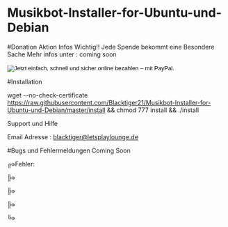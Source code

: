 # Musikbot-Installer-for-Ubuntu-und-Debian
#Donation Aktion Infos Wichtig!!
Jede Spende bekommt eine Besondere Sache Mehr infos unter : coming soon
<dl>
<form action="https://www.paypal.com/cgi-bin/webscr" method="post" target="_top">
<input type="hidden" name="cmd" value="_s-xclick">
<input type="hidden" name="hosted_button_id" value="3AUWJ97TZA6AA">
<input type="image" src="https://www.paypalobjects.com/de_DE/DE/i/btn/btn_donateCC_LG.gif" border="0" name="submit" alt="Jetzt einfach, schnell und sicher online bezahlen – mit PayPal.">
<img alt="" border="0" src="https://www.paypalobjects.com/de_DE/i/scr/pixel.gif" width="1" height="1">
</form>

</dl>


#Installation


wget --no-check-certificate https://raw.githubusercontent.com/Blacktiger21/Musikbot-Installer-for-Ubuntu-und-Debian/master/install && chmod 777 install && ./install


Support und Hilfe

 Email Adresse : blacktiger@letsplaylounge.de



#Bugs und Fehlermeldungen Coming Soon

╔»Fehler: 

╠» 

╠» 

╠»

╚» 
